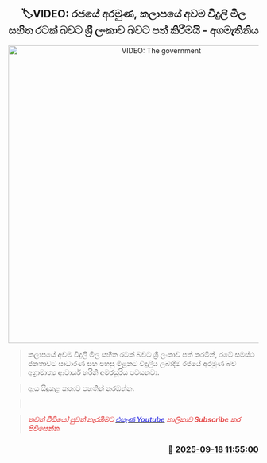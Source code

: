 <p align='center'><b><h2 align='center' title='VIDEO: The government's goal is to make Sri Lanka one of the countries with the lowest electricity prices in the region - Prime Minister'>🏷VIDEO: රජයේ අරමුණ, කලාපයේ අවම විදුලි මිල සහිත රටක් බවට ශ්‍රී ලංකාව බවට පත් කිරීමයි - අගමැතිනිය</h2></b></p>
<p align='center'><img src='https://helakuru.sgp1.cdn.digitaloceanspaces.com/esana/images/lib/harini-elec.jpg' width='600' alt='VIDEO: The government's goal is to make Sri Lanka one of the countries with the lowest electricity prices in the region - Prime Minister'></p>

> කලාපයේ අවම විදුලි මිල සහිත රටක් බවට ශ්‍රී ලංකාව පත් කරමින්, රටේ සමස්ථ ජනතාවට සාධාරණ සහ පහසු මිළකට විදුලිය ලබාදීම රජයේ අරමුණ බව අග්‍රාමාත්‍ය ආචාර්ය හරිනි අමරසූරිය පවසනවා.

> ඇය සිදුකළ කතාව පහතින් නරඹන්න.

>  

> <span style='color:#e64d4d'><em><strong>තවත් වීඩියෝ පුවත් නැරඹීමට </strong></em></span><a href='http://bit.ly/420kCOy'><span style='color:#4d4de6'><em><strong>එසැණ Youtube</strong></em></span></a><span style='color:#e64d4d'><em><strong> නාලිකාව Subscribe කර පිවිසෙන්න.</strong></em></span>



<h3 align='right'><a href='https://www.helakuru.lk/esana/p/113738/'>📅 2025-09-18 11:55:00</a></h3>

